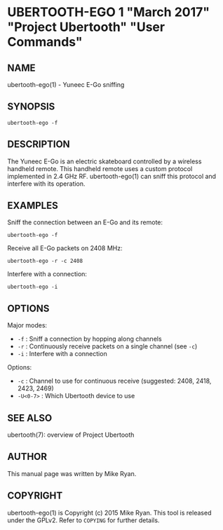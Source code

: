 # UBERTOOTH-EGO 1 "March 2017" "Project Ubertooth" "User Commands"

## NAME

ubertooth-ego(1) - Yuneec E-Go sniffing

## SYNOPSIS

    ubertooth-ego -f

## DESCRIPTION

The Yuneec E-Go is an electric skateboard controlled by a wireless
handheld remote. This handheld remote uses a custom protocol implemented
in 2.4 GHz RF. ubertooth-ego(1) can sniff this protocol and interfere
with its operation.

## EXAMPLES

Sniff the connection between an E-Go and its remote:

    ubertooth-ego -f

Receive all E-Go packets on 2408 MHz:

    ubertooth-ego -r -c 2408

Interfere with a connection:

    ubertooth-ego -i

## OPTIONS

Major modes:

 - `-f` :
   Sniff a connection by hopping along channels
 - `-r` :
   Continuously receive packets on a single channel (see `-c`)
 - `-i` :
   Interfere with a connection

Options:

 - `-c` :
   Channel to use for continuous receive (suggested: 2408, 2418, 2423, 2469)
 - `-U<0-7>` :
   Which Ubertooth device to use

## SEE ALSO

ubertooth(7): overview of Project Ubertooth

## AUTHOR

This manual page was written by Mike Ryan.

## COPYRIGHT

ubertooth-ego(1) is Copyright (c) 2015 Mike Ryan. This tool is released
under the GPLv2. Refer to `COPYING` for further details.

